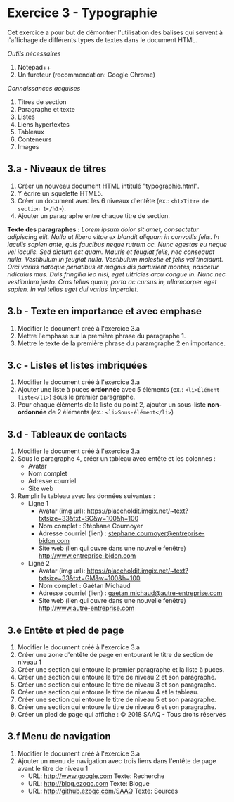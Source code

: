 # Exercice 3 - Typographie
Cet exercice a pour but de démontrer l'utilisation des balises qui servent à l'affichage de différents types de textes dans le document HTML.

_Outils nécessaires_
1. Notepad++
2. Un fureteur (recommendation: Google Chrome)

_Connaissances acquises_
1. Titres de section
2. Paragraphe et texte
3. Listes
4. Liens hypertextes
5. Tableaux
6. Conteneurs
7. Images

## 3.a - Niveaux de titres
1. Créer un nouveau document HTML intitulé "typographie.html".
2. Y écrire un squelette HTML5.
3. Créer un document avec les 6 niveaux d'entête (ex.: `<h1>Titre de section 1</h1>`).
4. Ajouter un paragraphe entre chaque titre de section.

**Texte des paragraphes :** _Lorem ipsum dolor sit amet, consectetur adipiscing elit. Nulla ut libero vitae ex blandit aliquam in convallis felis. In iaculis sapien ante, quis faucibus neque rutrum ac. Nunc egestas eu neque vel iaculis. Sed dictum est quam. Mauris et feugiat felis, nec consequat nulla. Vestibulum in feugiat nulla. Vestibulum molestie et felis vel tincidunt. Orci varius natoque penatibus et magnis dis parturient montes, nascetur ridiculus mus. Duis fringilla leo nisi, eget ultricies arcu congue in. Nunc nec vestibulum justo. Cras tellus quam, porta ac cursus in, ullamcorper eget sapien. In vel tellus eget dui varius imperdiet._

## 3.b - Texte en importance et avec emphase
1. Modifier le document créé à l'exercice 3.a
2. Mettre l'emphase sur la première phrase du paragraphe 1.
3. Mettre le texte de la première phrase du paramgraphe 2 en importance.

## 3.c - Listes et listes imbriquées
1. Modifier le document créé à l'exercice 3.a
2. Ajouter une liste à puces **ordonnée** avec 5 éléments (ex.: `<li>Élément liste</li>`) sous le premier paragraphe.
3. Pour chaque éléments de la liste du point 2, ajouter un sous-liste **non-ordonnée** de 2 éléments (ex.: `<li>Sous-élément</li>`)

## 3.d - Tableaux de contacts
1. Modifier le document créé à l'exercice 3.a
2. Sous le paragraphe 4, créer un tableau avec entête et les colonnes :
   * Avatar
   * Nom complet
   * Adresse courriel
   * Site web
 3. Remplir le tableau avec les données suivantes :
    * Ligne 1
       * Avatar (img url): https://placeholdit.imgix.net/~text?txtsize=33&txt=SC&w=100&h=100
       * Nom complet : Stéphane Cournoyer
       * Adresse courriel (lien) : stephane.cournoyer@entreprise-bidon.com
       * Site web (lien qui ouvre dans une nouvelle fenêtre) http://www.entreprise-bidon.com
    * Ligne 2
       * Avatar (img url): https://placeholdit.imgix.net/~text?txtsize=33&txt=GM&w=100&h=100
       * Nom complet : Gaétan Michaud
       * Adresse courriel (lien) : gaetan.michaud@autre-entreprise.com
       * Site web (lien qui ouvre dans une nouvelle fenêtre) http://www.autre-entreprise.com
       
## 3.e Entête et pied de page       
1. Modifier le document créé à l'exercice 3.a
2. Créer une zone d'entête de page en entourant le titre de section de niveau 1
3. Créer une section qui entoure le premier paragraphe et la liste à puces.
4. Créer une section qui entoure le titre de niveau 2 et son paragraphe.
5. Créer une section qui entoure le titre de niveau 3 et son paragraphe.
6. Créer une section qui entoure le titre de niveau 4 et le tableau.
7. Créer une section qui entoure le titre de niveau 5 et son paragraphe.
8. Créer une section qui entoure le titre de niveau 6 et son paragraphe.
9. Créer un pied de page qui affiche : &copy; 2018 SAAQ - Tous droits réservés

## 3.f Menu de navigation
1. Modifier le document créé à l'exercice 3.a
2. Ajouter un menu de navigation avec trois liens dans l'entête de page avant le titre de niveau 1
   * URL: http://www.google.com Texte: Recherche
   * URL: http://blog.ezoqc.com Texte: Blogue
   * URL: http://github.ezoqc.com/SAAQ Texte: Sources
